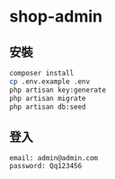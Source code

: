 # shop-admin

## 安裝

```bash
composer install
cp .env.example .env
php artisan key:generate
php artisan migrate
php artisan db:seed
```

## 登入

```
email: admin@admin.com
password: Qq123456
```
